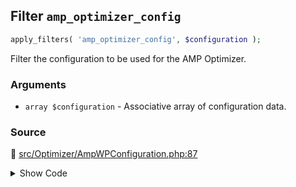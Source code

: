 ## Filter `amp_optimizer_config`

```php
apply_filters( 'amp_optimizer_config', $configuration );
```

Filter the configuration to be used for the AMP Optimizer.

### Arguments

* `array $configuration` - Associative array of configuration data.

### Source

:link: [src/Optimizer/AmpWPConfiguration.php:87](/src/Optimizer/AmpWPConfiguration.php#L87-L95)

<details>
<summary>Show Code</summary>

```php
$this->configuration = apply_filters(
	'amp_optimizer_config',
	[
		self::KEY_TRANSFORMERS              => $transformers,
		Transformer\PreloadHeroImage::class => [
			Configuration\PreloadHeroImageConfiguration::INLINE_STYLE_BACKUP_ATTRIBUTE => 'data-amp-original-style',
		],
	]
);
```

</details>

